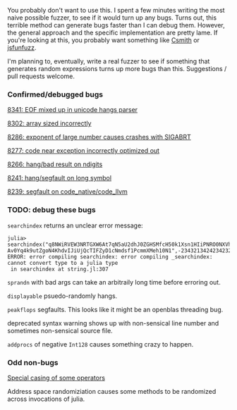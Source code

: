 You probably don't want to use this. I spent a few minutes writing the most naive possible fuzzer, to see if it would turn up any bugs. Turns out, this terrible method can generate bugs faster than I can debug them. However, the general approach and the specific implementation are pretty lame. If you're looking at this, you probably want something like [Csmith](http://embed.cs.utah.edu/csmith/) or [jsfunfuzz](https://bugzilla.mozilla.org/show_bug.cgi?id=jsfunfuzz).

I'm planning to, eventually, write a real fuzzer to see if something that generates random expressions turns up more bugs than this. Suggestions / pull requests welcome.

### Confirmed/debugged bugs

[8341: EOF mixed up in unicode hangs parser](https://github.com/JuliaLang/julia/issues/8341)

[8302: array sized incorrectly](https://github.com/JuliaLang/julia/pull/8302)

[8286: exponent of large number causes crashes with SIGABRT](https://github.com/JuliaLang/julia/issues/8286)

[8277: code near exception incorrectly optimized out](https://github.com/JuliaLang/julia/issues/8277)

[8266: hang/bad result on ndigits](https://github.com/JuliaLang/julia/pull/8266)

[8241: hang/segfault on long symbol](https://github.com/JuliaLang/julia/pull/8241)

[8239: segfault on code_native/code_llvm](https://github.com/JuliaLang/julia/pull/8239)

### TODO: debug these bugs

`searchindex` returns an unclear error message: 
~~~
julia> searchindex("q8NWiRVEW3NRTGXW6At7qN5aU2dhJ0ZGHSMfcH50k1Xsn1HIiPNRO0NXVhafnLkEd55","wKPx3QydhlLKz3fZQK3fCVhl6ZwMoFDq18ti1Ozcswi\
Av0Yq4k9utZgoN4KhdvIJiUjQcTIFZyD1cNmdsf1PcmmXMeh10N1",-234321342423423234534534543)
ERROR: error compiling searchindex: error compiling _searchindex: cannot convert type to a julia type
 in searchindex at string.jl:307
~~~

`sprandn` with bad args can take an arbitraily long time before erroring out.

`displayable` psuedo-randomly hangs.

`peakflops` segfaults. This looks like it might be an openblas threading bug.

deprecated syntax warning shows up with non-sensical line number and sometimes non-sensical source file.

`addprocs` of negative `Int128` causes something crazy to happen.


### Odd non-bugs

[Special casing of some operators](https://groups.google.com/forum/#!topic/julia-users/ljQ-nHpXitU)

Address space randomiziation causes some methods to be randomized across invocations of julia.



